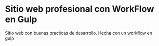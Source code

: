 # Sitio web profesional con WorkFlow en Gulp 

Sitio web con buenas practicas de desarrollo. Hecha con un workflow en gulp


